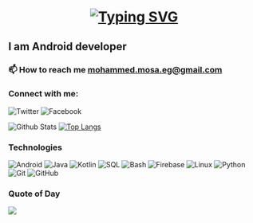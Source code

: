 <h1 align="center">
 <a href="https://git.io/typing-svg"><img src="https://readme-typing-svg.herokuapp.com?font=Fira+Code&size=35&pause=1000&background=30FFEB00&center=true&vCenter=true&width=440&lines=Hi++I%2Cm+Mohammed+Mosa" alt="Typing SVG" /></a>
</h1>

## I am Android developer 

### 📫 How to reach me **mohammed.mosa.eg@gmail.com**

### Connect with me: 
![Twitter](https://img.shields.io/badge/twitter-1DA1F2?style=for-the-badge&logo=twitter&logoColor=white&url=twitter.com/M4A28)   ![Facebook](https://img.shields.io/badge/facebook-1877F2?style=for-the-badge&logo=facebook&logoColor=white&url=https%3A%2F%facebook.com%2FM4A28)

![Github Stats](https://github-readme-stats.vercel.app/api?username=m4a28&count_private=true&show_icons=true&include_all_commits=true&theme=dark&hide=prs) [![Top Langs](https://github-readme-stats.vercel.app/api/top-langs/?username=m4a28&layout=compact&theme=dark)](https://github.com/anuraghazra/github-readme-stats)

### Technologies
![Android](https://img.shields.io/badge/Android-3DDC84?style=for-the-badge&logo=android&logoColor=white)
![Java](https://img.shields.io/badge/java-ff2800?style=for-the-badge&logo=java&logoColor=white)
![Kotlin](https://img.shields.io/badge/kotlin-7F52FF.svg?style=for-the-badge&logo=kotlin&logoColor=white)
![SQL](https://img.shields.io/badge/SQLite-003B57?style=for-the-badge&logo=sqlite&logoColor=white)
![Bash](https://img.shields.io/badge/bash-4EAA25?style=for-the-badge&logo=&logoColor=white)
![Firebase](https://img.shields.io/badge/Firebase-FFCA28?style=for-the-badge&logo=firebase&logoColor=white)
![Linux](https://img.shields.io/badge/linux-87CF3E?style=for-the-badge&logo=Linux&logoColor=white)
![Python](https://img.shields.io/badge/Python-3776AB?style=for-the-badge&logo=python&logoColor=white)
![Git](https://img.shields.io/badge/git-%23F05033.svg?style=for-the-badge&logo=git&logoColor=white)
![GitHub](https://img.shields.io/badge/github-%23121011.svg?style=for-the-badge&logo=github&logoColor=white)

### Quote of Day
![](https://quotes-github-readme.vercel.app/api?type=horizontal&theme=dark)

